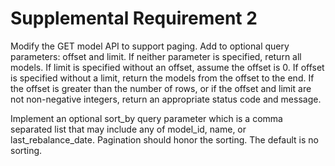 # Supplemental Requirement 2

Modify the GET model API to support paging.  Add to optional query parameters: offset and limit.  If neither parameter is specified, return all models.  If limit is specified without an offset, assume the offset is 0.  If offset is specified without a limit, return the models from the offset to the end.  If the offset is greater than the number of rows, or if the offset and limit are not non-negative integers, return an appropriate status code and message.

Implement an optional sort_by query parameter which is a comma separated list that may include any of model_id, name, or last_rebalance_date.  Pagination should honor the sorting.  The default is no sorting.

